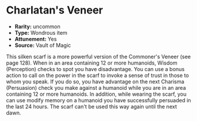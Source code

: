 
# Charlatan's Veneer

* **Rarity:** uncommon
* **Type:** Wondrous item
* **Attunement:** Yes
* **Source:** Vault of Magic


This silken scarf is a more powerful version of the Commoner's Veneer (see page 128). When in an area containing 12 or more humanoids, Wisdom (Perception) checks to spot you have disadvantage. You can use a bonus action to call on the power in the scarf to invoke a sense of trust in those to whom you speak. If you do so, you have advantage on the next Charisma (Persuasion) check you make against a humanoid while you are in an area containing 12 or more humanoids. In addition, while wearing the scarf, you can use modify memory on a humanoid you have successfully persuaded in the last 24 hours. The scarf can't be used this way again until the next dawn.
